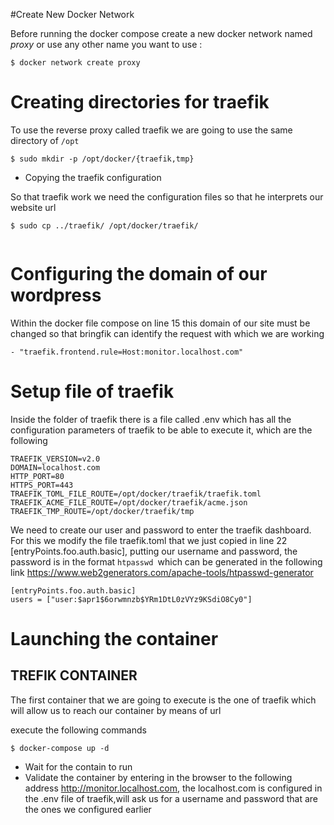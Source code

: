 #Create New Docker Network

Before running the docker compose create a new docker network named *proxy* or use any other name you want to use :

```
$ docker network create proxy
```

# Creating directories for traefik 

To use the reverse proxy called traefik we are going to use the same directory of `/opt`

```
$ sudo mkdir -p /opt/docker/{traefik,tmp}
```

* Copying the traefik configuration

So that traefik work we need the configuration files so that he interprets our website url

```
$ sudo cp ../traefik/ /opt/docker/traefik/
 
```

# Configuring the domain of our wordpress

Within the docker file compose on line 15 this domain of our site must be changed so that bringfik can identify the request with which we are working

```
- "traefik.frontend.rule=Host:monitor.localhost.com"
```

# Setup file of traefik

Inside the folder of traefik there is a file called .env which has all the configuration parameters of traefik to be able to execute it, which are the following

```
TRAEFIK_VERSION=v2.0
DOMAIN=localhost.com
HTTP_PORT=80
HTTPS_PORT=443
TRAEFIK_TOML_FILE_ROUTE=/opt/docker/traefik/traefik.toml
TRAEFIK_ACME_FILE_ROUTE=/opt/docker/traefik/acme.json
TRAEFIK_TMP_ROUTE=/opt/docker/traefik/tmp
```
We need to create our user and password to enter the traefik dashboard. For this we modify the file traefik.toml that we just copied in line 22 [entryPoints.foo.auth.basic], putting our username and password, the password is in the format `htpasswd `which can be generated in the following link https://www.web2generators.com/apache-tools/htpasswd-generator

```
[entryPoints.foo.auth.basic]
users = ["user:$apr1$6orwmnzb$YRm1DtL0zVYz9KSdiO8Cy0"]
```

# Launching the container

## TREFIK CONTAINER

The first container that we are going to execute is the one of traefik which will allow us to reach our container by means of url

execute the following commands

```
$ docker-compose up -d
```
- Wait for the contain to run
- Validate the container by entering in the browser to the following address http://monitor.localhost.com, the localhost.com is configured in the .env file of traefik,will ask us for a username and password that are the ones we configured earlier



